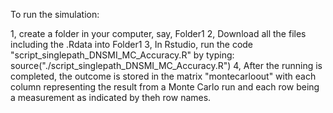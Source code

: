 To run the simulation:

1, create a folder in your computer, say, Folder1
2, Download all the files including the .Rdata into Folder1
3, In Rstudio, run the code "script_singlepath_DNSMI_MC_Accuracy.R" by typing: source("./script_singlepath_DNSMI_MC_Accuracy.R")
4, After the running is completed, the outcome is stored in the matrix "montecarloout" with each column representing the result from a Monte Carlo run and each row being a measurement as indicated by theh row names.
